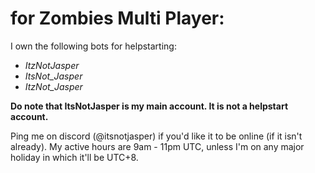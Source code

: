 # for Zombies Multi Player:
I own the following bots for helpstarting:
- *ItzNotJasper*
- *ItsNot_Jasper*
- *ItzNot_Jasper*

**Do note that ItsNotJasper is my main account. It is not a helpstart account.**

Ping me on discord (@itsnotjasper) if you'd like it to be online (if it isn't already). 
My active hours are 9am - 11pm UTC, unless I'm on any major holiday in which it'll be UTC+8. 
